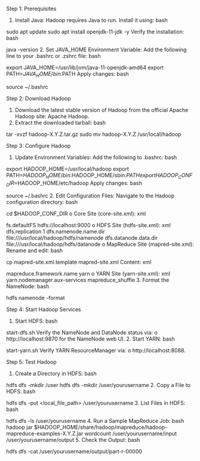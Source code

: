 Step 1: Prerequisites
1.	Install Java: Hadoop requires Java to run. Install it using:
bash

sudo apt update
sudo apt install openjdk-11-jdk -y
Verify the installation:
bash

java -version
2.	Set JAVA_HOME Environment Variable: Add the following line to your .bashrc or .zshrc file:
bash

export JAVA_HOME=/usr/lib/jvm/java-11-openjdk-amd64
export PATH=$JAVA_HOME/bin:$PATH
Apply changes:
bash

source ~/.bashrc

Step 2: Download Hadoop
1.	Download the latest stable version of Hadoop from the official Apache Hadoop site: Apache Hadoop.
2.	Extract the downloaded tarball:
bash

tar -xvzf hadoop-X.Y.Z.tar.gz
sudo mv hadoop-X.Y.Z /usr/local/hadoop

Step 3: Configure Hadoop
1.	Update Environment Variables: Add the following to .bashrc:
bash

export HADOOP_HOME=/usr/local/hadoop
export PATH=$HADOOP_HOME/bin:$HADOOP_HOME/sbin:$PATH
export HADOOP_CONF_DIR=$HADOOP_HOME/etc/hadoop
Apply changes:
bash

source ~/.bashrc
2.	Edit Configuration Files: Navigate to the Hadoop configuration directory:
bash

cd $HADOOP_CONF_DIR
o	Core Site (core-site.xml):
xml

<configuration>
  <property>
    <name>fs.defaultFS</name>
    <value>hdfs://localhost:9000</value>
  </property>
</configuration>
o	HDFS Site (hdfs-site.xml):
xml

<configuration>
  <property>
    <name>dfs.replication</name>
    <value>1</value>
  </property>
  <property>
    <name>dfs.namenode.name.dir</name>
    <value>file:///usr/local/hadoop/hdfs/namenode</value>
  </property>
  <property>
    <name>dfs.datanode.data.dir</name>
    <value>file:///usr/local/hadoop/hdfs/datanode</value>
  </property>
</configuration>
o	MapReduce Site (mapred-site.xml): Rename and edit:
bash

cp mapred-site.xml.template mapred-site.xml
Content:
xml

<configuration>
  <property>
    <name>mapreduce.framework.name</name>
    <value>yarn</value>
  </property>
</configuration>
o	YARN Site (yarn-site.xml):
xml

<configuration>
  <property>
    <name>yarn.nodemanager.aux-services</name>
    <value>mapreduce_shuffle</value>
  </property>
</configuration>
3.	Format the NameNode:
bash

hdfs namenode -format

Step 4: Start Hadoop Services
1.	Start HDFS:
bash

start-dfs.sh
Verify the NameNode and DataNode status via:
o	http://localhost:9870 for the NameNode web UI.
2.	Start YARN:
bash

start-yarn.sh
Verify YARN ResourceManager via:
o	http://localhost:8088.

Step 5: Test Hadoop
1.	Create a Directory in HDFS:
bash

hdfs dfs -mkdir /user
hdfs dfs -mkdir /user/yourusername
2.	Copy a File to HDFS:
bash

hdfs dfs -put <local_file_path> /user/yourusername
3.	List Files in HDFS:
bash

hdfs dfs -ls /user/yourusername
4.	Run a Sample MapReduce Job:
bash
hadoop jar $HADOOP_HOME/share/hadoop/mapreduce/hadoop-mapreduce-examples-X.Y.Z.jar wordcount /user/yourusername/input /user/yourusername/output
5.	Check the Output:
bash

hdfs dfs -cat /user/yourusername/output/part-r-00000
